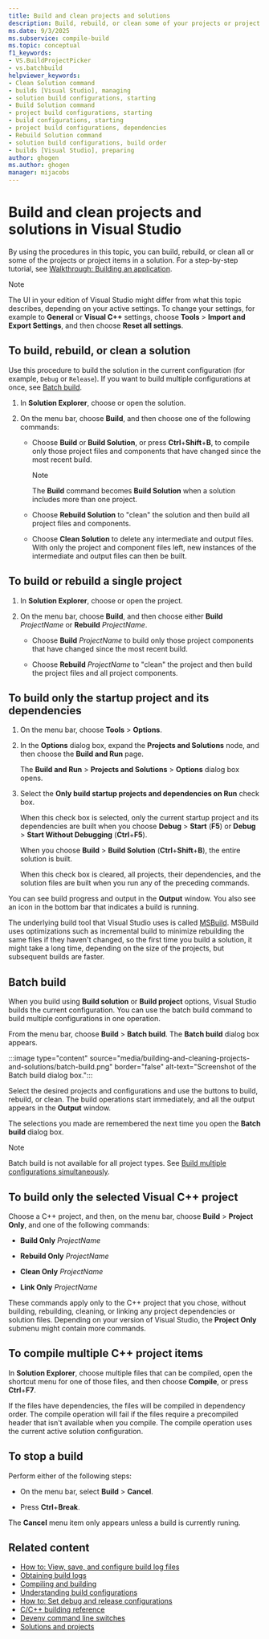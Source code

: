 ```yaml
---
title: Build and clean projects and solutions
description: Build, rebuild, or clean some of your projects or project items, or all of your projects, in your Visual Studio project solution.
ms.date: 9/3/2025
ms.subservice: compile-build
ms.topic: conceptual
f1_keywords:
- VS.BuildProjectPicker
- vs.batchbuild
helpviewer_keywords:
- Clean Solution command
- builds [Visual Studio], managing
- solution build configurations, starting
- Build Solution command
- project build configurations, starting
- build configurations, starting
- project build configurations, dependencies
- Rebuild Solution command
- solution build configurations, build order
- builds [Visual Studio], preparing
author: ghogen
ms.author: ghogen
manager: mijacobs
---
```

# Build and clean projects and solutions in Visual Studio

By using the procedures in this topic, you can build, rebuild, or clean all or some of the projects or project items in a solution. For a step-by-step tutorial, see [Walkthrough: Building an application](../ide/walkthrough-building-an-application.md).

> [!NOTE]
> The UI in your edition of Visual Studio might differ from what this topic describes, depending on your active settings. To change your settings, for example to **General** or **Visual C++** settings, choose **Tools** > **Import and Export Settings**, and then choose **Reset all settings**.

## To build, rebuild, or clean a solution

Use this procedure to build the solution in the current configuration (for example, `Debug` or `Release`). If you want to build multiple configurations at once, see [Batch build](#batch-build).

1. In **Solution Explorer**, choose or open the solution.

2. On the menu bar, choose **Build**, and then choose one of the following commands:

    - Choose **Build** or **Build Solution**, or press **Ctrl**+**Shift**+**B**, to compile only those project files and components that have changed since the most recent build.

        > [!NOTE]
        > The **Build** command becomes **Build Solution** when a solution includes more than one project.

    - Choose **Rebuild Solution** to "clean" the solution and then build all project files and components.

    - Choose **Clean Solution** to delete any intermediate and output files. With only the project and component files left, new instances of the intermediate and output files can then be built.

## To build or rebuild a single project

1. In **Solution Explorer**, choose or open the project.

2. On the menu bar, choose **Build**, and then choose either **Build** *ProjectName* or **Rebuild** *ProjectName*.

    - Choose **Build** *ProjectName* to build only those project components that have changed since the most recent build.

    - Choose **Rebuild** *ProjectName* to "clean" the project and then build the project files and all project components.

## To build only the startup project and its dependencies

1. On the menu bar, choose **Tools** > **Options**.

2. In the **Options** dialog box, expand the **Projects and Solutions** node, and then choose the **Build and Run** page.

     The **Build and Run** > **Projects and Solutions** > **Options** dialog box opens.

3. Select the  **Only build startup projects and dependencies on Run** check box.

     When this check box is selected, only the current startup project and its dependencies are built when you choose **Debug** > **Start** (**F5**) or **Debug** > **Start Without Debugging** (**Ctrl**+**F5**).

    When you choose **Build** > **Build Solution** (**Ctrl**+**Shift**+**B**), the entire solution is built.

    When this check box is cleared, all projects, their dependencies, and the solution files are built when you run any of the preceding commands.

You can see build progress and output in the **Output** window. You also see an icon in the bottom bar that indicates a build is running.

The underlying build tool that Visual Studio uses is called [MSBuild](../msbuild/msbuild.md). MSBuild uses optimizations such as incremental build to minimize rebuilding the same files if they haven't changed, so the first time you build a solution, it might take a long time, depending on the size of the projects, but subsequent builds are faster.

## Batch build

When you build using **Build solution** or **Build project** options, Visual Studio builds the current configuration. You can use the batch build command to build multiple configurations in one operation.

From the menu bar, choose **Build** > **Batch build**. The **Batch build** dialog box appears.

:::image type="content" source="media/building-and-cleaning-projects-and-solutions/batch-build.png" border="false" alt-text="Screenshot of the Batch build dialog box.":::

Select the desired projects and configurations and use the buttons to build, rebuild, or clean. The build operations start immediately, and all the output appears in the **Output** window.

The selections you made are remembered the next time you open the **Batch build** dialog box.

> [!NOTE]
> Batch build is not available for all project types. See [Build multiple configurations simultaneously](how-to-build-multiple-configurations-simultaneously.md).

## To build only the selected Visual C++ project

Choose a C++ project, and then, on the menu bar, choose **Build** > **Project Only**, and one of the following commands:

- **Build Only** *ProjectName*

- **Rebuild Only** *ProjectName*

- **Clean Only** *ProjectName*

- **Link Only** *ProjectName*

These commands apply only to the C++ project that you chose, without building, rebuilding, cleaning, or linking any project dependencies or solution files. Depending on your version of Visual Studio, the **Project Only** submenu might contain more commands.

## To compile multiple C++ project items

In **Solution Explorer**, choose multiple files that can be compiled, open the shortcut menu for one of those files, and then choose **Compile**, or press **Ctrl**+**F7**.

If the files have dependencies, the files will be compiled in dependency order. The compile operation will fail if the files require a precompiled header that isn't available when you compile. The compile operation uses the current active solution configuration.

## To stop a build

Perform either of the following steps:

- On the menu bar, select **Build** > **Cancel**.

- Press **Ctrl**+**Break**.

The **Cancel** menu item only appears unless a build is currently runing.

## Related content

- [How to: View, save, and configure build log files](../ide/how-to-view-save-and-configure-build-log-files.md)
- [Obtaining build logs](../msbuild/obtaining-build-logs-with-msbuild.md)
- [Compiling and building](../ide/compiling-and-building-in-visual-studio.md)
- [Understanding build configurations](../ide/understanding-build-configurations.md)
- [How to: Set debug and release configurations](../debugger/how-to-set-debug-and-release-configurations.md)
- [C/C++ building reference](/cpp/build/reference/c-cpp-building-reference)
- [Devenv command line switches](../ide/reference/devenv-command-line-switches.md)
- [Solutions and projects](../ide/solutions-and-projects-in-visual-studio.md)
